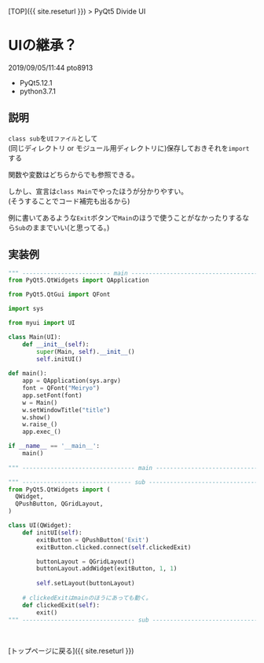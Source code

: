 [TOP]({{ site.reseturl }}) > PyQt5 Divide UI

# UIの継承？

2019/09/05/11:44 pto8913 <br>

* PyQt5.12.1
* python3.7.1

## 説明

`class sub`を`UIファイル`として<br>
(同じディレクトリ or モジュール用ディレクトリに)保存しておきそれを`import`する<br>

関数や変数はどちらからでも参照できる。<br>

しかし、宣言は`class Main`でやったほうが分かりやすい。<br>
(そうすることでコード補完も出るから)<br>

例に書いてあるような`Exit`ボタンで`Main`のほうで使うことがなかったりするなら`Sub`のままでいい(と思ってる。)<br>

## 実装例

```python
""" ------------------------- main -------------------------------------"""
from PyQt5.QtWidgets import QApplication

from PyQt5.QtGui import QFont

import sys

from myui import UI

class Main(UI):
    def __init__(self):
        super(Main, self).__init__()
        self.initUI()
    
def main():
    app = QApplication(sys.argv)
    font = QFont("Meiryo")
    app.setFont(font)
    w = Main()
    w.setWindowTitle("title")
    w.show()
    w.raise_()
    app.exec_()

if __name__ == '__main__':
    main()
 
""" -------------------------------- main -----------------------------"""

""" ------------------------------- sub --------------------------------"""
from PyQt5.QtWidgets import (
  QWidget,
  QPushButton, QGridLayout,
)

class UI(QWidget):
    def initUI(self):
        exitButton = QPushButton('Exit')
        exitButton.clicked.connect(self.clickedExit)

        buttonLayout = QGridLayout()
        buttonLayout.addWidget(exitButton, 1, 1)
        
        self.setLayout(buttonLayout)
    
    # clickedExitはmainのほうにあっても動く。
    def clickedExit(self):
        exit()
""" -------------------------------- sub -------------------------------"""
```
<br>

[トップページに戻る]({{ site.reseturl }})